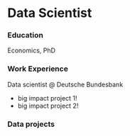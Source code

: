 # Data Scientist

### Education 
Economics, PhD


### Work Experience
Data scientist @ Deutsche Bundesbank
- big impact project 1!
- big impact project 2!

### Data projects
